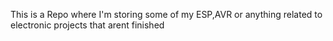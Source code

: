 This is a Repo where I'm storing some of my ESP,AVR or anything related to electronic projects that arent finished